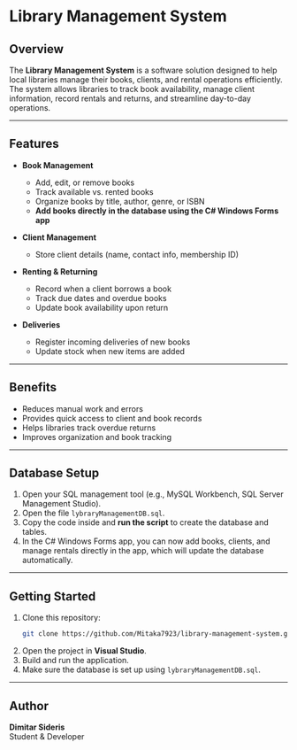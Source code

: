 # Library Management System

## Overview
The **Library Management System** is a software solution designed to help local libraries manage their books, clients, and rental operations efficiently. The system allows libraries to track book availability, manage client information, record rentals and returns, and streamline day-to-day operations.

---

## Features
- **Book Management**
  - Add, edit, or remove books
  - Track available vs. rented books
  - Organize books by title, author, genre, or ISBN
  - **Add books directly in the database using the C# Windows Forms app**

- **Client Management**
  - Store client details (name, contact info, membership ID)

- **Renting & Returning**
  - Record when a client borrows a book
  - Track due dates and overdue books
  - Update book availability upon return

- **Deliveries**
  - Register incoming deliveries of new books
  - Update stock when new items are added

---

## Benefits
- Reduces manual work and errors
- Provides quick access to client and book records
- Helps libraries track overdue returns
- Improves organization and book tracking

---

## Database Setup
1. Open your SQL management tool (e.g., MySQL Workbench, SQL Server Management Studio).  
2. Open the file `lybraryManagementDB.sql`.  
3. Copy the code inside and **run the script** to create the database and tables.  
4. In the C# Windows Forms app, you can now add books, clients, and manage rentals directly in the app, which will update the database automatically.

---

## Getting Started
1. Clone this repository:
    ```bash
    git clone https://github.com/Mitaka7923/library-management-system.git
    ```
2. Open the project in **Visual Studio**.  
3. Build and run the application.  
4. Make sure the database is set up using `lybraryManagementDB.sql`.

---

## Author
**Dimitar Sideris**  
Student & Developer
